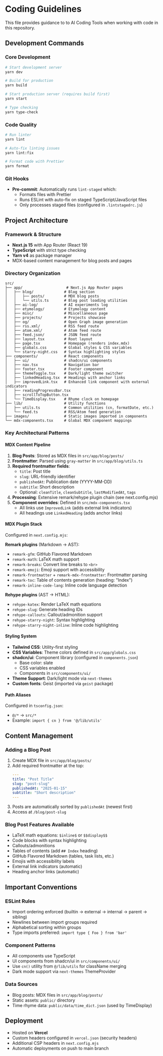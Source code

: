 # Coding Guidelines

This file provides guidance to to AI Coding Tools when working with code in this repository.

## Development Commands

### Core Development
```bash
# Start development server
yarn dev

# Build for production
yarn build

# Start production server (requires build first)
yarn start

# Type checking
yarn type-check
```

### Code Quality
```bash
# Run linter
yarn lint

# Auto-fix linting issues
yarn lint:fix

# Format code with Prettier
yarn format
```

### Git Hooks
- **Pre-commit**: Automatically runs `lint-staged` which:
  - Formats files with Prettier
  - Runs ESLint with auto-fix on staged TypeScript/JavaScript files
  - Only processes staged files (configured in `.lintstagedrc.js`)

## Project Architecture

### Framework & Structure
- **Next.js 15** with App Router (React 19)
- **TypeScript** with strict type checking
- **Yarn v4** as package manager
- MDX-based content management for blog posts and pages

### Directory Organization

```
src/
├── app/                    # Next.js App Router pages
│   ├── blog/              # Blog section
│   │   ├── posts/         # MDX blog posts
│   │   └── utils.ts       # Blog post loading utilities
│   ├── ai-log/            # AI experiments log
│   ├── etymology/         # Etymology content
│   ├── misc/              # Miscellaneous page
│   ├── projects/          # Projects showcase
│   ├── og/                # Open Graph image generation
│   ├── rss.xml/           # RSS feed route
│   ├── atom.xml/          # Atom feed route
│   ├── feed.json/         # JSON feed route
│   ├── layout.tsx         # Root layout
│   ├── page.tsx           # Homepage (renders index.mdx)
│   ├── globals.css        # Global styles & CSS variables
│   └── starry-night.css   # Syntax highlighting styles
├── components/            # React components
│   ├── ui/                # shadcn/ui components
│   ├── nav.tsx            # Navigation bar
│   ├── footer.tsx         # Footer component
│   ├── themeToggle.tsx    # Dark/light theme switcher
│   ├── linkedHeading.tsx  # Headings with anchor links
│   ├── improvedLink.tsx   # Enhanced link component with external indicators
│   ├── readingProgressBar.tsx
│   ├── scrollToTopButton.tsx
│   └── TimeDisplay.tsx    # Rhyme clock on homepage
├── lib/                   # Utility functions
│   ├── utils.ts           # Common utilities (cn, formatDate, etc.)
│   └── feed.ts            # RSS/Atom feed generation
├── images/                # Static images imported in components
└── mdx-components.tsx     # Global MDX component mappings
```

### Key Architectural Patterns

#### MDX Content Pipeline
1. **Blog Posts**: Stored as MDX files in `src/app/blog/posts/`
2. **Frontmatter**: Parsed using `gray-matter` in `src/app/blog/utils.ts`
3. **Required frontmatter fields**:
   - `title`: Post title
   - `slug`: URL-friendly identifier
   - `publishedAt`: Publication date (YYYY-MM-DD)
   - `subtitle`: Short description
   - Optional: `cleanTitle`, `cleanSubtitle`, `lastModifiedAt`, `tags`
4. **Processing**: Extensive remark/rehype plugin chain (see next.config.mjs)
5. **Component overrides**: Defined in `src/mdx-components.tsx`
   - All links use `ImprovedLink` (adds external link indicators)
   - All headings use `LinkedHeading` (adds anchor links)

#### MDX Plugin Stack
Configured in `next.config.mjs`:

**Remark plugins** (Markdown → AST):
- `remark-gfm`: GitHub Flavored Markdown
- `remark-math`: LaTeX math support
- `remark-breaks`: Convert line breaks to `<br>`
- `remark-emoji`: Emoji support with accessibility
- `remark-frontmatter` + `remark-mdx-frontmatter`: Frontmatter parsing
- `remark-toc`: Table of contents generation (heading: "Index")
- `remark-inline-code-lang`: Inline code language detection

**Rehype plugins** (AST → HTML):
- `rehype-katex`: Render LaTeX math equations
- `rehype-slug`: Generate heading IDs
- `rehype-callouts`: Callout/admonition support
- `rehype-starry-night`: Syntax highlighting
- `rehype-starry-night-inline`: Inline code highlighting

#### Styling System
- **Tailwind CSS**: Utility-first styling
- **CSS Variables**: Theme colors defined in `src/app/globals.css`
- **shadcn/ui**: Component library (configured in `components.json`)
  - Base color: slate
  - CSS variables enabled
  - Components in `src/components/ui/`
- **Theme Support**: Dark/light mode via `next-themes`
- **Custom fonts**: Geist (imported via `geist` package)

#### Path Aliases
Configured in `tsconfig.json`:
- `@/*` → `src/*`
- Example: `import { cn } from '@/lib/utils'`

## Content Management

### Adding a Blog Post
1. Create MDX file in `src/app/blog/posts/`
2. Add required frontmatter at the top:
   ```yaml
   ---
   title: "Post Title"
   slug: "post-slug"
   publishedAt: "2025-01-15"
   subtitle: "Short description"
   ---
   ```
3. Posts are automatically sorted by `publishedAt` (newest first)
4. Access at `/blog/post-slug`

### Blog Post Features Available
- LaTeX math equations: `$inline$` or `$$display$$`
- Code blocks with syntax highlighting
- Callouts/admonitions
- Tables of contents (add `## Index` heading)
- GitHub Flavored Markdown (tables, task lists, etc.)
- Emojis with accessibility labels
- External link indicators (automatic)
- Heading anchor links (automatic)

## Important Conventions

### ESLint Rules
- Import ordering enforced (builtin → external → internal → parent → sibling)
- Newlines between import groups required
- Alphabetical sorting within groups
- Type imports preferred: `import type { Foo } from 'bar'`

### Component Patterns
- All components use TypeScript
- UI components from shadcn/ui in `src/components/ui/`
- Use `cn()` utility from `@/lib/utils` for className merging
- Dark mode support via `next-themes` ThemeProvider

### Data Sources
- Blog posts: MDX files in `src/app/blog/posts/`
- Static assets: `public/` directory
- Time rhyme data: `public/data/time_dict.json` (used by TimeDisplay)

## Deployment

- Hosted on **Vercel**
- Custom headers configured in `vercel.json` (security headers)
- Additional CSP headers in `next.config.mjs`
- Automatic deployments on push to main branch
